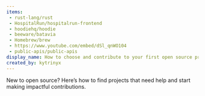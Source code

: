 ```yaml
---
items:
 - rust-lang/rust
 - HospitalRun/hospitalrun-frontend
 - hoodiehq/hoodie
 - beeware/batavia
 - Homebrew/brew
 - https://www.youtube.com/embed/dSl_qnWO104
 - public-apis/public-apis
display_name: How to choose and contribute to your first open source project
created_by: kytrinyx
---
```

New to open source? Here’s how to find projects that need help and start making impactful contributions.
